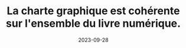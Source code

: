 ---
N: '175'
Rubrique: Présentation
title: La charte graphique est cohérente sur l'ensemble du livre numérique. 
detail: La charte graphique est cohérente sur l'ensemble du site. 
abstract: 
categories: [" Présentation"]
agrege: O4175-E055
opquast: '4 175'
indiceebook: '55'
description: "Règle n° 055"
weight:  055
actif: '1'
layout: rules
date: 2023-09-28
tags: ["", ""]
objectif: ["", ""]
Meo: [""]
Controle: ""
Author: "Opquast"
steps: ["", ""]
---